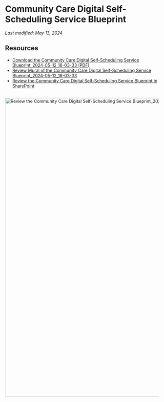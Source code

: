 # Community Care Digital Self-Scheduling Service Blueprint

_Last modified: May 13, 2024_

## Resources

- [Download the Community Care Digital Self-Scheduling Service Blueprint_2024-05-12_18-03-33 (PDF)](https://github.com/department-of-veterans-affairs/va.gov-team/files/15294702/Community.Care.Digital.Self-Scheduling.Service.Blueprint_2024-05-13_12-47-07.pdf)
- [Review Mural of the Community Care Digital Self-Scheduling Service Blueprint_2024-05-12_18-03-33](https://app.mural.co/t/departmentofveteransaffairs9999/m/departmentofveteransaffairs9999/1715195205670/87d59188c5b0f86d6217f7d1abed212357a65b92?sender=u37bb983bd3fc3cc00c7d3286)
- [Review the Community Care Digital Self-Scheduling Service Blueprint in SharePoint](https://dvagov.sharepoint.com/:b:/r/sites/HealthApartment/Shared%20Documents/Appointments/Projects/2024%20Community%20Care%20Digital%20Self-Scheduling/Community%20Care%20Digital%20Self-Scheduling%20Service%20Blueprint_2024-05-12_18-03-33.pdf?csf=1&web=1&e=WviwXW)<br><br>

<img width="980" alt="Review the Community Care Digital Self-Scheduling Service Blueprint_2024-05-12_18-03-3" src="https://github.com/department-of-veterans-affairs/va.gov-team/assets/101129355/516a46ec-cf88-4058-ba0c-30cc8551aedf"><br><br>

